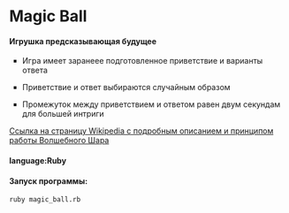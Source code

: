 <h1>Magic Ball</h1>

<h4> Игрушка предсказывающая будущее</h4><p>
 	<ul type="square"> 
    <li>Игра имеет заранеее подготовленное приветствие и варианты ответа <p></li>
  <li><p>Приветствие и ответ выбираются случайным образом<p></li>
  <li><p>Промежуток между приветствием и ответом равен двум секундам для большей интриги<p></li>
</ul>

  
<a href="https://ru.wikipedia.org/wiki/Magic_8_ball">Ссылка на страницу Wikipedia с подробным описанием и принципом работы Волшебного Шара</a>
  
<h4><p>language:Ruby</h4>
  
  
  <h4>Запуск программы:<p></h4>
    
  </h6>

`ruby magic_ball.rb`

  </h6>
